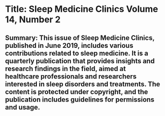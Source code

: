 # Title: Sleep Medicine Clinics Volume 14, Number 2

## Summary: This issue of Sleep Medicine Clinics, published in June 2019, includes various contributions related to sleep medicine. It is a quarterly publication that provides insights and research findings in the field, aimed at healthcare professionals and researchers interested in sleep disorders and treatments. The content is protected under copyright, and the publication includes guidelines for permissions and usage.